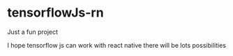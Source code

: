# tensorflowJs-rn

Just a fun project

I hope tensorflow js can work with react native
there will be lots possibilities
